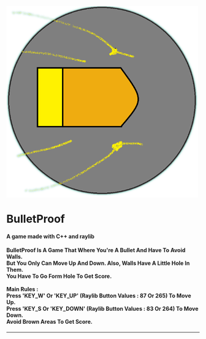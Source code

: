 
<img src="PlayerTransparent.png" align="center" alt="Alt text" title="Logo" width=500 height=500>
<h1>BulletProof</h1>
<h4>A game made with C++ and raylib</h4>
<h4>
BulletProof Is A Game That Where You're A Bullet And Have To Avoid Walls.      
<br>   
But You Only Can Move Up And Down. Also, Walls Have A Little Hole In Them.     
<br>  
You Have To Go Form Hole To Get Score.
<br>
<br>
Main Rules :                                                                      
<br>
Press 'KEY_W' Or 'KEY_UP' (Raylib Button Values : 87 Or 265) To Move Up.          
<br>
Press 'KEY_S Or 'KEY_DOWN' (Raylib Button Values : 83 Or 264) To Move Down.       
<br>
Avoid Brown Areas To Get Score.                                              
<br>
</h4>
<hr>


